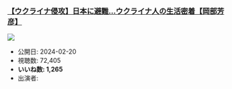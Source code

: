 ### [【ウクライナ侵攻】日本に避難…ウクライナ人の生活密着【岡部芳彦】](https://www.youtube.com/watch?v=Yi5-gTLY4Ds)
[![](https://img.youtube.com/vi/Yi5-gTLY4Ds/sddefault.jpg)](https://www.youtube.com/watch?v=Yi5-gTLY4Ds)
-   公開日: 2024-02-20
-   視聴数: 72,405
-   **いいね数: 1,265**
-   出演者: 
